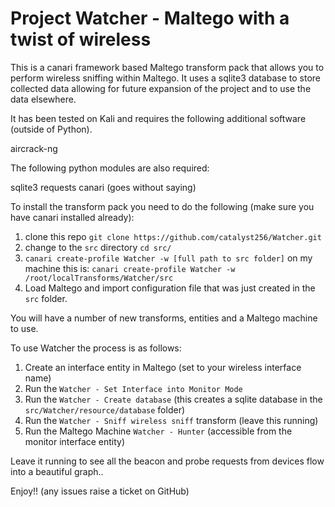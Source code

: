 # Project Watcher - Maltego with a twist of wireless

This is a canari framework based Maltego transform pack that allows you to perform wireless sniffing within Maltego.
It uses a sqlite3 database to store collected data allowing for future expansion of the project and to use the data elsewhere.

It has been tested on Kali and requires the following additional software (outside of Python).

aircrack-ng

The following python modules are also required:

sqlite3
requests
canari (goes without saying)

To install the transform pack you need to do the following (make sure you have canari installed already):

1. clone this repo `git clone https://github.com/catalyst256/Watcher.git`
2. change to the `src` directory `cd src/`
3. `canari create-profile Watcher -w [full path to src folder]` on my machine this is:
            `canari create-profile Watcher -w /root/localTransforms/Watcher/src`
4. Load Maltego and import configuration file that was just created in the `src` folder.

You will have a number of new transforms, entities and a Maltego machine to use.

To use Watcher the process is as follows:

1. Create an interface entity in Maltego (set to your wireless interface name)
2. Run the `Watcher - Set Interface into Monitor Mode`
3. Run the `Watcher - Create database` (this creates a sqlite database in the `src/Watcher/resource/database` folder)
4. Run the `Watcher - Sniff wireless sniff` transform (leave this running)
5. Run the Maltego Machine `Watcher - Hunter` (accessible from the monitor interface entity)

Leave it running to see all the beacon and probe requests from devices flow into a beautiful graph..

Enjoy!! (any issues raise a ticket on GitHub)
